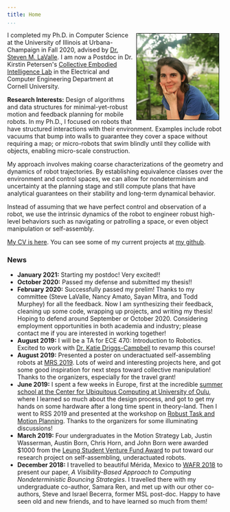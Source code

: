 ```yaml
---
title: Home
...
```


<img src="images/headshot.jpg" height="200" alt="A photo of Alli Nilles" style="float: right; margin: 4px 10px 4px 4px; border: 1px solid #000000;"> 

I completed my Ph.D. in Computer Science at the University of Illinois at
Urbana-Champaign in Fall 2020, advised by [Dr. Steven M. LaValle](http://lavalle.pl/). I am now a
Postdoc in Dr. Kirstin Petersen's [Collective Embodied Intelligence Lab](https://cei.ece.cornell.edu/)
 in the Electrical and Computer Engineering Department at Cornell University.

**Research Interests:** Design of algorithms and data structures for 
minimal-yet-robust motion and feedback planning for mobile
robots. In my Ph.D., I focused on robots that have
structured interactions with their environment. Examples include robot vacuums that bump into
walls to guarantee they cover a space without requiring a map; or micro-robots that swim blindly 
until they collide with objects, enabling micro-scale construction.

My approach involves making coarse characterizations of the geometry and dynamics of 
robot trajectories. By establishing equivalence classes over the
environment and control spaces, we can allow for nondeterminism and uncertainty
at the planning stage and still compute plans that have analytical guarantees on
their stability and long-term dynamical behavior.

Instead of assuming that we have perfect control and observation of a
robot, we use the intrinsic dynamics of the robot to
engineer robust high-level behaviors such as navigating or patrolling a space,
or even object manipulation or self-assembly.

[My CV is here](images/NillesCV.pdf). You can see some of my current projects at
[my github](https://github.com/alexandroid000).

### News

-   **January 2021:** Starting my postdoc! Very excited!!
-   **October 2020:** Passed my defense and submitted my thesis!!
-   **February 2020:** Successfully passed my prelim! Thanks to my committee 
    (Steve LaValle, Nancy Amato, Sayan Mitra, and Todd Murphey) for all the feedback.
    Now I am synthesizing their feedback, cleaning up some code, wrapping up projects, 
    and writing my thesis! Hoping to defend around September or October 2020.
    Considering employment opportunities in both academia and industry; please contact me
    if you are interested in working together!
-   **August 2019:** I will be a TA for ECE 470: Introduction to Robotics.
    Excited to work with [Dr. Katie Driggs-Campbell](https://krdc.web.illinois.edu/)
    to revamp this course!
-   **August 2019:** Presented a poster on underactuated self-assembling robots
    at [MRS 2019](https://robotics.cs.rutgers.edu/mrs2019/). Lots of weird and
    interesting projects here, and got some good inspiration for next steps
    toward collective manipulation! Thanks to the organizers, especially for the
    travel grant!
-   **June 2019:** I spent a few weeks in Europe, first at the incredible [summer
    school at the Center for Ubiquitous Computing at University of
    Oulu](http://ubicomp.oulu.fi/ubiss2019/), where I
    learned so much about the design process, and got to get my hands on some
    hardware after a long time spent in theory-land. Then I went to RSS 2019 and presented
    at the workshop on [Robust Task and Motion
    Planning](http://dyalab.mines.edu/2019/rss-workshop/). Thanks to the organizers for
    some illuminating discussions!
-   **March 2019:** Four undergraduates in the Motion Strategy Lab, Justin
    Wasserman, Austin Born, Chris Horn, and John Born were awarded \$1000 from
    the [Leung Student Venture Fund
    Award](https://ece.illinois.edu/academics/ugrad/leung-award.asp) to put
    toward our research project on self-assembling, underactuated robots.
-   **December 2018:** I travelled to beautiful Mérida, Mexico to [WAFR
    2018](https://parasol.tamu.edu/wafr/wafr2018/) to present our paper, *A
    Visibility-Based Approach to Computing Nondeterministic Bouncing
    Strategies*. I travelled there with my undergraduate co-author, Samara Ren,
    and met up with our other co-authors, Steve and Israel Becerra, former MSL
    post-doc. Happy to have seen old and new friends, and to have learned so
    much from them!
